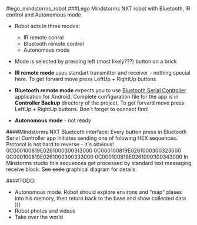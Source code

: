 #lego_mindstorms_robot
###Lego Mindstorms NXT robot with Bluetooth, IR control and Autonomous mode


* Robot acts in three modes:
    * IR remote conrol
	* Bluetooth remote control
	* Autonomous mode
* Mode is selected by pressing left (most likely???) button on a brick  

* **IR remote mode** uses standart transmitter and receiver - nothing special here. To get forvard move press LeftUp + RightUp buttons
* **Bluetooth remote mode** expects you to use [Bluetooth Serial Controller](https://play.google.com/store/apps/details?id=mBluetoothSerialController.nomal&hl=en) application for Android. Complete configuration file for the app is in **Controller Backup** directory of the project. To get forvard move press LeftUp + RightUp buttons. Don`t forget to connect first!
* **Autonomous mode** - not ready

####Mindstorms NXT Bluetooth interface:
Every button press in Bluetooth Serial Controller app initiates sending one of folowing HEX sequences. Protocol is not hard to reverse - it`s obvious!
    0C000100819E0261000300313000
    0C000100819E0261000300323000
    0C000100819E0261000300333000
    0C000100819E0261000300343000
In Minstorms studio this sequences get processed by standard text messaging receive block. See ~~code~~ graphical diagram for details.

####TODO:
* Autonomous mode. Robot should explore environs and "map" plases into his memory, then return back to the base and show collected data )))
* Robot photos and videos
* Take over the world
